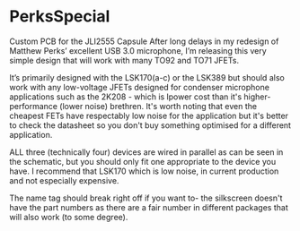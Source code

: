 # PerksSpecial
Custom PCB for the JLI2555 Capsule 
After long delays in my redesign of Matthew Perks’ excellent USB 3.0 microphone, I’m releasing this very simple design that will work with many TO92 and TO71 JFETs.

It’s primarily designed with the LSK170(a-c) or the LSK389 but should also work with any low-voltage JFETs designed for condenser microphone applications such as the 2K208 - which is lpower cost than it's higher-performance (lower noise) brethren. It's worth noting that even the cheapest FETs have respectably low noise for the application but it's better to check the datasheet so you don't buy something optimised for a different application.

ALL three (technically four) devices are wired in parallel as can be seen in the schematic, but you should only fit one appropriate to the device you have. I recommend that LSK170 which is low noise, in current production and not especially expensive.

The name tag should break right off if you want to- the silkscreen doesn't have the part numbers as there are a fair number in different packages that will also work (to some degree). 
